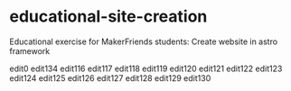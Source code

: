 # educational-site-creation
Educational exercise for MakerFriends students: Create website in astro framework

edit0
edit134
edit116
edit117
edit118
edit119
edit120
edit121
edit122
edit123
edit124
edit125
edit126
edit127
edit128
edit129
edit130
